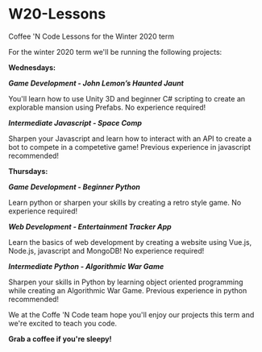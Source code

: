 # W20-Lessons
Coffee 'N Code Lessons for the Winter 2020 term

For the winter 2020 term we'll be running the following projects:  
  
  
****Wednesdays:****  
  
***Game Development - John Lemon’s Haunted Jaunt***

You'll learn how to use Unity 3D and beginner C# scripting to create an explorable mansion using Prefabs. No experience required!
  
***Intermediate Javascript - Space Comp***  
  
Sharpen your Javascript and learn how to interact with an API to create a bot to compete in a competetive game! Previous experience
in javascript recommended!

****Thursdays:****

***Game Development - Beginner Python***  
  
Learn python or sharpen your skills by creating a retro style game. No experience required!
  
***Web Development - Entertainment Tracker App***

Learn the basics of web development by creating a website using Vue.js, Node.js, javascript and MongoDB! No experience required!
  
***Intermediate Python - Algorithmic War Game***

Sharpen your skills in Python by learning object oriented programming while creating an Algorithmic War Game. Previous experience in python recommended!


We at the Coffe 'N Code team hope you'll enjoy our projects this term and we're excited to teach you code.

**Grab a coffee if you're sleepy!**





